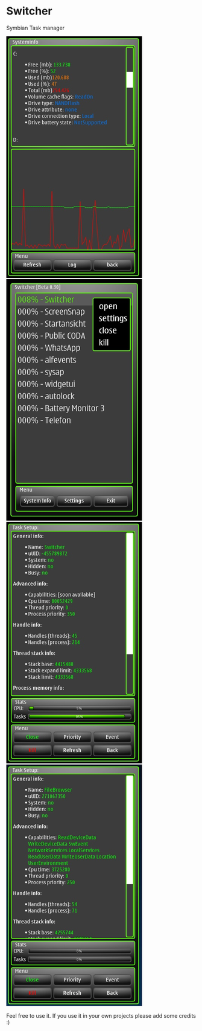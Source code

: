 Switcher
========

Symbian Task manager

![screenshot1](/screenshots/Scr000030.jpg)
![screenshot2](/screenshots/Scr000032.jpg)
![screenshot3](/screenshots/Scr000033.jpg)
![screenshot4](/screenshots/Scr0000371.jpg)

Feel free to use it. If you use it in your own projects please add some credits :) 
